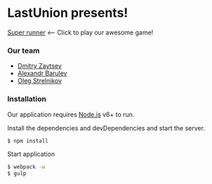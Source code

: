 # LastUnion presents!
[Super runner](https://lastunion.ml/signup) <-- Click to play our awesome game!

### Our team
* [Dmitry Zaytsev](https://github.com/HaseProgram)
* [Alexandr Barulev](https://github.com/HustonMmmavr)
* [Oleg Strelnikov](https://github.com/strelnikoff)

### Installation

Our application requires [Node.js](https://nodejs.org/) v6+ to run.

Install the dependencies and devDependencies and start the server.

```sh
$ npm install
```
Start application

```sh
$ webpack -w
$ gulp
```
